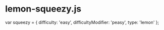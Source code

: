 # lemon-squeezy.js
var squeezy = { difficulty: 'easy', difficultyModifier: 'peasy', type: 'lemon' };

